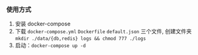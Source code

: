 ### 使用方式
1. 安装 docker-compose
2. 下载 `docker-compose.yml` `Dockerfile` `default.json` 三个文件, 创建文件夹 `mkdir ./data/{db,redis} logs && chmod 777 ./logs`
3. 启动：`docker-compose up -d`
